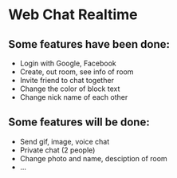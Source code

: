 # Web Chat Realtime
## Some features have been done:
  - Login with Google, Facebook
  - Create, out room, see info of room
  - Invite friend to chat together
  - Change the color of block text
  - Change nick name of each other
  
## Some features will be done:
  - Send gif, image, voice chat
  - Private chat (2 people)
  - Change photo and name, desciption of room
  - ...
